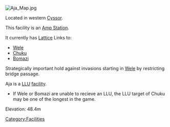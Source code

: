 ![](Aja_Map.jpg "Aja_Map.jpg")

Located in western [Cyssor](Cyssor "wikilink").

This facility is an [Amp Station](Amp_Station "wikilink").

It currently has [Lattice](Lattice "wikilink") Links to:

-   [Wele](Wele "wikilink")
-   [Chuku](Chuku "wikilink")
-   [Bomazi](Bomazi "wikilink")

Strategically important hold against invasions starting in
[Wele](Wele "wikilink") by restricting bridge passage.

Aja is a [LLU](LLU "wikilink") [facility](facility "wikilink").

-   If Wele or Bomazi are unable to recieve an LLU, the LLU target of
    Chuku may be one of the longest in the game.

Elevation: 48.4m

[Category:Facilities](Category:Facilities "wikilink")
